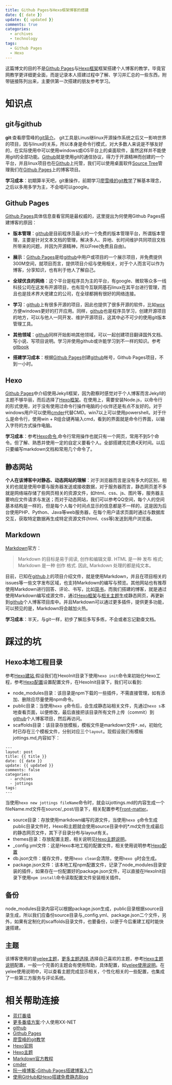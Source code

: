 ```yaml
---
title: Github Pages与Hexo框架博客的搭建
date: {{ date }}
update: {{ updated }}
comments: true
categories:
  - archives
  - technology
tags:
  - Github Pages
  - Hexo
---
```


这篇博文的目的不是[Github Pages](https://pages.github.com/)与[Hexo框架](https://hexo.io/zh-cn/docs/index.html)框架搭建个人博客的教学，毕竟官网教学更详细更全面，而是记录本人搭建过程中了解、学习并汇总的一些东西，附带链接陈列出来，主要供第一次搭建的朋友参考学习。
<!-- more -->
# 知识点 #
##  git与github ##
**git**:查看廖雪峰的[git简介](http://www.liaoxuefeng.com/wiki/0013739516305929606dd18361248578c67b8067c8c017b000/001373962845513aefd77a99f4145f0a2c7a7ca057e7570000)。
git工具是Linus继linux开源操作系统之后又一影响世界的项目，因与linux的关系，所以本身是命令行模式，对大多数人来说是不够友好的，在实际使用中可以使用windows或iOS平台上的桌面软件，虽然这样并不能使用git的全部功能。[Github](https://www.github.com/)就是使用git的通信协议，得力于开源精神而创建的一个平台，并且linux项目也在[Github](https://www.github.com/)上托管，我们可以使用桌面软件[Source Tree](https://www.sourcetreeapp.com/)管理我们在[Github Pages](https://pages.github.com/)上的博客项目。

**学习成本**：初期算半天吧，git重操作，前期学习[廖雪峰的git教学](http://www.liaoxuefeng.com/wiki/0013739516305929606dd18361248578c67b8067c8c017b000)了解基本理念，之后以多用多学为主，不会咱可以google。
## Github Pages ##

[Github Pages](https://pages.github.com/)具体信息查看官网是最权威的，这里提出为何使用Github Pages搭建博客的原因：
* **版本管理**：[github](www.github.com)是目前程序员最火的一个免费的版本管理平台，所谓版本管理，主要是针对文本文档的管理，解决多人、异地、长时间维护共同项目文档所带来的问题，并因为开源精神，所以Free(免费且自由)。

* **展示**：[Github Pages](https://pages.github.com/)是给[github](www.github.com)中用户或项目的一个展示项目，并免费提供300M空间，就项目而言，提供项目介绍与使用相关，对于个人而言可以作为博客，分享知识，也有利于他人了解自己。

* **全球优良的网络**：这个平台是程序员为主的平台，有google、微软等众多一线科技公司在这发布开源项目，也有现今互联网基石linux在其平台进行管理，而且也是技术界大佬建立的公司，在全球都拥有很好的网络连接。

* **学习**：[github](www.github.com)上有很多开源的项目，因此也提供了很多开源的软件，比如[wox](https://github.com/Wox-launcher/Wox)方便windows更好的打开应用。同样，[github](www.github.com)也是程序员学习，创建开源项目的地方，可以与他人一同开发、维护开源项目，这其中必不可少的使用git版本管理工具。

* **其他领域**：[github](www.github.com)同样开始影响其他领域，可以一起创建项目翻译国外文档、写小说、写项目说明。学习并使用github或许能学习到不一样的知识。参考[gitbook](https://www.gitbook.com/)

* **搭建学习成本**：根据[Github Pages](https://pages.github.com/)创建[github](www.github.com)帐号，Github Pages项目，不到一小时。

## Hexo ##
[Github Pages](https://pages.github.com/)中介绍使用Jekyll框架，因为勘察时感觉对于个人博客而言Jekyll的主题不够华丽，而后选择了[Hexo框架](https://hexo.io/zh-cn/docs/index.html)。在使用上，需要安装Node.js，以命令行的形式使用，对于没有使用过命令行操作电脑的小伙伴还是有点不友好的。对于windows用户可以使用[cmder](https://github.com/cmderdev/cmder)代替CMD。win7以上可以使用powershell。对于什么是命令行，使用win + R组合键再输入cmd，看到的界面就是命令行界面，以输入字符的方式操作电脑。

**学习成本**：参考[Hexo命令](https://hexo.io/zh-cn/docs/commands.html),命令行常用操作也就只有一个网页，常用不到5个命令。但了解、熟悉并使用一定的自定义要看个人。全部搭建完花费4天时间。以后只要编写markdown文档和常用几个命令了。

## 静态网站 ##

**个人在该博客中对静态、动态网站的理解**：对于浏览器而言是没有多大的区别，相关的也就是使用中要与服务器发送或接收数据，对于服务器而言，静态网页差不多就是网络端存储了些网页相关的资源文件，如html、css、js、图片等，服务器主要响应文件请求与发送；而对于动态网站，我们可以参考QQ空间，每个人的空间基本结构是一样的，但是每个人每个时间点显示的信息都是不一样的，这是因为后台使用PHP、Python、Java等web服务器，在每个用户请求页面时通过与数据库交互，获取特定数据再生成特定资源文件(html、css等)发送到用户浏览器。

## Markdown ##

[Markdown](http://markdown-zh.readthedocs.io/en/latest/)官方：

>Markdown 的目标是易于阅读, 创作和编辑文章. HTML 是一种 发布 格式; Markdown 是一种 创作 格式. 因此, Markdown 处理的都是纯文本。

目前，已知在[github](www.github.com)上的项目介绍文件，就是使用Markdown，并且在项目相关的issues等一些文字发布区域，也支持Markdown的编写与预览。其他网站也有推荐使用Markdown进行回答、评论、书写，比如[简书](http://www.jianshu.com/p/d62ca374c90f)，而我们搭建的博客，就是通过使用Markdown编写成源文件，通过[Hexo框架](https://hexo.io/zh-cn/docs/index.html)与[相关主题](https://hexo.io/themes/)生成静态网页，再更新到[github](www.github.com)个人博客项目库中。并且Markdown可以通过更多插件，提供更多功能，可以预见的是，Markdown将会越加火热。

**学习成本**：半天，与git一样，初步了解后多写多练，不会或者忘记勤查文档。

# 踩过的坑 #
## Hexo本地工程目录 ##
参考[Hexo建站](https://hexo.io/zh-cn/docs/setup.html),假设我们在HexoInit目录下使用`hexo init`命令来初始化Hexo工程，参考[Hexo配置](https://hexo.io/zh-cn/docs/configuration.html)设置配置文件，在HexoInit目录下，我们可以看到:

* node_modules目录：该目录是npm下载的一些插件，不需直接管理，如有添加、删除应尽量使用npm命令。
* public目录：当使用`hexo g`命令后，会生成静态站相关文件，先通过`hexo s`本地查看页面，以便修改，最后直接把该目录所有文件上传（commit）到[github](www.github.com)个人博客项目，然后再访问。
* scaffolds目录：该目录存放模板，模板文件是markdown文件`*.md`，初始化时已存在三个模板文件，分别对应三个`layout`。现假设我们有模板jottings.md,内容如下：


```
---
layout: post
title: {{ title }}
date: {{ date }}
update: {{ updated }}
comments: false
categories:
  - archives
  - jottings
tags:
---

```
当使用`hexo new jottings fileName`命令时，就会以jottings.md的内容生成一个fileName.md文件在source/_post/目录下，相关配置参考[Front-matter](https://hexo.io/zh-cn/docs/front-matter.html)。
* source目录：存放使用markdown编写的源文件，当使用`hexo g`命令生成public目录文件时，Hexo和主题就会使用source目录中的*.md文件生成最后的静态网页文件，其下子目录分布与layout有关。
* themes目录：存放配置主题，相关说明见[Hexo主题说明](https://hexo.io/zh-cn/docs/themes.html)。
* _config.yml文件：这是Hexo本地工程的配置文件，相关使用说明参考[Hexo配置](https://hexo.io/zh-cn/docs/configuration.html)
* db.json文件：缓存文件，使用`hexo clean`会清除，使用`hexo g`时会生成。
* package.json文件：该本地工程npm配置文件，记录了node_modules目录安装的插件，如果存在一份配置好的package.json文件，可以直接在HexoInit目录下使用`npm install`命令读取配置文件安装相关插件。

## 备份 ##
node_modules目录内容可以根据package.json生成，public目录根据source目录生成，所以我们应备份source目录与_config.yml、package.json二个文件，另外，如果有定制化的scaffolds目录文件，也要备份，以便于今后重建工程时能快速搭建。
## 主题 ##
该博客使用的是[yelee主题](https://github.com/MOxFIVE/hexo-theme-yelee)，[更多主题选择](https://hexo.io/themes/),选择自己喜欢的主题，参考[Hexo主题说明](https://hexo.io/zh-cn/docs/themes.html)配置，一般一个完善的主题会有使用帮助，具体配置，如[yelee使用说明](http://moxfive.coding.me/yelee/)。在yelee使用说明中，可以查看主题完成显示相关，个性化相关的一些配置，也集成了一些第三方服务与评论系统。
# 相关帮助连接 #

* [蓝灯番墙](https://github.com/getlantern/forum#%E8%93%9D%E7%81%AFlantern%E6%9C%80%E6%96%B0%E7%89%88%E6%9C%AC%E4%B8%8B%E8%BD%BD)
* [更多番墙方案](https://wsgzao.github.io/post/fq/):个人使用XX-NET
* [github](www.github.com)
* [Github Pages](https://pages.github.com/)
* [廖雪峰的git教学](http://www.liaoxuefeng.com/wiki/0013739516305929606dd18361248578c67b8067c8c017b000)
* [Hexo官网](https://hexo.io/zh-cn/docs/index.html)
* [Hexo主题](https://hexo.io/themes/)
* [Markdown官方教程](http://markdown-zh.readthedocs.io/en/latest/)
* [cmder](https://github.com/cmderdev/cmder)
* [阮一峰博客-Github Pages搭建博客入门](http://www.ruanyifeng.com/blog/2012/08/blogging_with_jekyll.html)
* [使用GitHub和Hexo搭建免费静态Blog](https://wsgzao.github.io/post/hexo-guide/)
